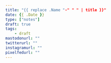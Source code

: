 ```yaml
---
title: "{{ replace .Name "-" " " | title }}"
date: {{ .Date }}
type: ["notes"]
draft: true
tags:
    - draft
mastodonurl: ""
twitterurl: ""
instagramurl: ""
pixelfedurl: ""
---
```



